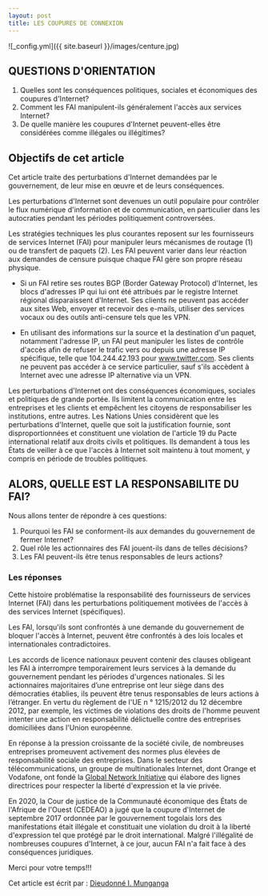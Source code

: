 ```yaml
---
layout: post
title: LES COUPURES DE CONNEXION
---
```

![_config.yml]({{ site.baseurl }}/images/centure.jpg)
## QUESTIONS D'ORIENTATION

1. Quelles sont les conséquences politiques, sociales et économiques des coupures d'Internet?
2. Comment les FAI manipulent-ils généralement l'accès aux services Internet?
3. De quelle manière les coupures d'Internet peuvent-elles être considérées comme illégales ou illégitimes?


## Objectifs de cet article

Cet article traite des perturbations d'Internet demandées par le gouvernement, de leur mise en œuvre et de leurs conséquences.

Les perturbations d'Internet sont devenues un outil populaire pour contrôler le flux numérique d'information et de communication, en particulier dans les autocraties pendant les périodes politiquement controversées.

Les stratégies techniques les plus courantes reposent sur les fournisseurs de services Internet (FAI) pour manipuler leurs mécanismes de routage (1) ou de transfert de paquets (2). Les FAI peuvent varier dans leur réaction aux demandes de censure puisque chaque FAI gère son propre réseau physique.

* Si un FAI retire ses routes BGP (Border Gateway Protocol) d'Internet, les blocs d'adresses IP qui lui ont été attribués par le registre Internet régional disparaissent d'Internet. Ses clients ne peuvent pas accéder aux sites Web, envoyer et recevoir des e-mails, utiliser des services vocaux ou des outils anti-censure tels que les VPN.

* En utilisant des informations sur la source et la destination d'un paquet, notamment l'adresse IP, un FAI peut manipuler les listes de contrôle d'accès afin de refuser le trafic vers ou depuis une adresse IP spécifique, telle que 104.244.42.193 pour www.twitter.com. Ses clients ne peuvent pas accéder à ce service particulier, sauf s'ils accèdent à Internet avec une adresse IP alternative via un VPN.

Les perturbations d'Internet ont des conséquences économiques, sociales et politiques de grande portée. Ils limitent la communication entre les entreprises et les clients et empêchent les citoyens de responsabiliser les institutions, entre autres. Les Nations Unies considèrent que les perturbations d'Internet, quelle que soit la justification fournie, sont disproportionnées et constituent une violation de l'article 19 du Pacte international relatif aux droits civils et politiques. Ils demandent à tous les États de veiller à ce que l'accès à Internet soit maintenu à tout moment, y compris en période de troubles politiques.

## ALORS, QUELLE EST LA RESPONSABILITE DU FAI?
Nous allons tenter de répondre à ces questions:
 
1. Pourquoi les FAI se conforment-ils aux demandes du gouvernement de fermer Internet?
2. Quel rôle les actionnaires des FAI jouent-ils dans de telles décisions?
3. Les FAI peuvent-ils être tenus responsables de leurs actions?


### Les réponses

Cette histoire problématise la responsabilité des fournisseurs de services Internet (FAI) dans les perturbations politiquement motivées de l'accès à des services Internet (spécifiques).

Les FAI, lorsqu'ils sont confrontés à une demande du gouvernement de bloquer l'accès à Internet, peuvent être confrontés à des lois locales et internationales contradictoires.

Les accords de licence nationaux peuvent contenir des clauses obligeant les FAI à interrompre temporairement leurs services à la demande du gouvernement pendant les périodes d'urgences nationales. Si les actionnaires majoritaires d’une entreprise ont leur siège dans des démocraties établies, ils peuvent être tenus responsables de leurs actions à l’étranger. En vertu du règlement de l'UE n ° 1215/2012 du 12 décembre 2012, par exemple, les victimes de violations des droits de l'homme peuvent intenter une action en responsabilité délictuelle contre des entreprises domiciliées dans l'Union européenne.

En réponse à la pression croissante de la société civile, de nombreuses entreprises promeuvent activement des normes plus élevées de responsabilité sociale des entreprises. Dans le secteur des télécommunications, un groupe de multinationales Internet, dont Orange et Vodafone, ont fondé la [Global Network Initiative](https://globalnetworkinitiative.org/) qui élabore des lignes directrices pour respecter la liberté d'expression et la vie privée.

En 2020, la Cour de justice de la Communauté économique des États de l'Afrique de l'Ouest (CEDEAO) a jugé que la coupure d'Internet de septembre 2017 ordonnée par le gouvernement togolais lors des manifestations était illégale et constituait une violation du droit à la liberté d'expression tel que protégé par le droit international. Malgré l'illégalité de nombreuses coupures d'Internet, à ce jour, aucun FAI n'a fait face à des conséquences juridiques.

Merci pour votre temps!!!

Cet article est écrit par : [Dieudonné I. Munganga](https://dieudonnemunganga.pb.online/)